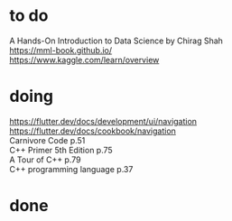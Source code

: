 # to do
A Hands-On Introduction to Data Science by Chirag Shah  
https://mml-book.github.io/  
https://www.kaggle.com/learn/overview  
# doing
https://flutter.dev/docs/development/ui/navigation   
https://flutter.dev/docs/cookbook/navigation  
Carnivore Code p.51  
C++ Primer 5th Edition p.75  
A Tour of C++ p.79  
C++ programming language p.37  
# done

